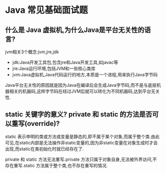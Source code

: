 # Java 常见基础面试题

## 什么是 Java 虚拟机,为什么Java是平台无关性的语言?
jvm相关3个概念:jvm,jre,jdk
- jdk:Java开发工具包,包含jre和Java开发工具,如javac等
- jre:Java运行环境,包括JVM和一些核心类库
- jvm:Java虚拟机,Java代码运行的地方,本质是一个进程,用来执行Java字节码

Java平台无关性的原因就是因为Java在编译后会生成Java字节码,而不是与底层机器相关的机器码,这样字节码在经过JVM后就可以转化为不同机器码,达到平台无关性.

## static 关键字的意义? private 和 static 的方法是否可以重写(override)?
static 表示申明的类或方法或变量是静态的,即不属于某个对象,而属于整个类.由此可见,在static内部是无法操作非static变量的,因为非static变量在对象生成时才会出现,而static在类初始化时就已经存在了.

private 和 static 方法无法重写.private 方法只属于对象自身,无法被外界访问,不存在重写.static 方法属于整个类,也不存在重写的情况.
